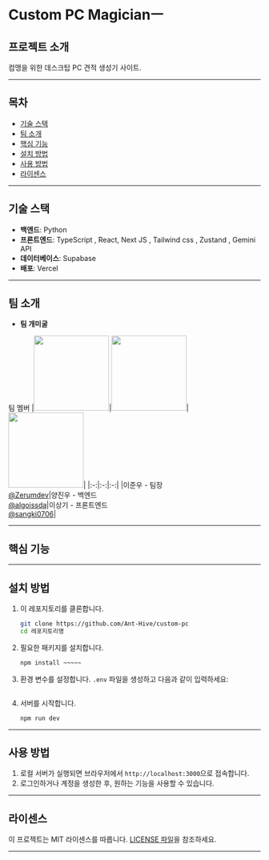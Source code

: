 # Custom PC Magicianㅡ

## 프로젝트 소개
컴맹을 위한 데스크탑 PC 견적 생성기 사이트.

---

## 목차

- [기술 스택](#기술-스택)
- [팀 소개](#팀-소개)
- [핵심 기능](#핵심-기능)
- [설치 방법](#설치-방법)
- [사용 방법](#사용-방법)
- [라이센스](#라이센스)

---

## 기술 스택
- **백엔드**: Python
- **프론트엔드**: TypeScript , React, Next JS , Tailwind css , Zustand , Gemini API
- **데이터베이스**: Supabase
- **배포**: Vercel

---

## 팀 소개
- **팀 개미굴**

팀 멤버
|<img src="https://i.ibb.co/bv2smCr/icon-40-360.png" width="150" height="150"/>|<img src="https://i.ibb.co/dLwynNN/image-720.png" width="150" height="150"/>|<img src="https://i.ibb.co/HXtn04X/T07-AKSHRP71-U07-BKMT4-EHL-5a73cafda212-72.jpg" width="full" height="150"/>|
|:-:|:-:|:-:|
|이준우 - 팀장<br/>[@Zerumdev](https://github.com/seondal)|양진우 - 백엔드<br/>[@algoissda](https://github.com/algoissda)|이상기 - 프론트엔드<br/>[@sangki0706](https://github.com/sangki0706)|


---

## 핵심 기능

---
## 설치 방법

1. 이 레포지토리를 클론합니다.
    ```bash
    git clone https://github.com/Ant-Hive/custom-pc
    cd 레포지토리명
    ```
2. 필요한 패키지를 설치합니다.
    ```bash
    npm install ~~~~~
    ```
3. 환경 변수를 설정합니다. `.env` 파일을 생성하고 다음과 같이 입력하세요:
    ```
    
    ```

4. 서버를 시작합니다.
    ```bash
    npm run dev
    ```

---

## 사용 방법

1. 로컬 서버가 실행되면 브라우저에서 `http://localhost:3000`으로 접속합니다.
2. 로그인하거나 계정을 생성한 후, 원하는 기능을 사용할 수 있습니다.

---


## 라이센스
이 프로젝트는 MIT 라이센스를 따릅니다. [LICENSE 파일](LICENSE)을 참조하세요.

---
